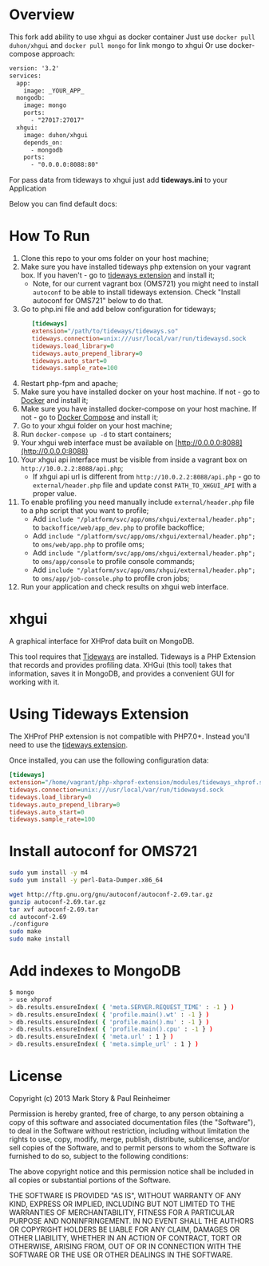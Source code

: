 Overview
========

This fork add ability to use xhgui as docker container
Just use ```docker pull duhon/xhgui``` and ```docker pull mongo``` for link mongo to xhgui
Or use docker-compose approach:

````xml
version: '3.2'
services:
  app:
    image: _YOUR_APP_
  mongodb:
    image: mongo
    ports:
      - "27017:27017"
  xhgui:
    image: duhon/xhgui
    depends_on:
      - mongodb
    ports:
      - "0.0.0.0:8088:80"
````

For pass data from tideways to xhgui just add **tideways.ini** to your Application


Below you can find default docs:

How To Run
==========

1. Clone this repo to your oms folder on your host machine;
2. Make sure you have installed tideways php extension on your vagrant box. If you haven't - go to [tideways extension](https://github.com/tideways/php-profiler-extension) and install it;
    * Note, for our current vagrant box (OMS721) you might need to install `autoconf` to be able to install tideways extension. Check "Install autoconf for OMS721" below to do that.
3. Go to php.ini file and add below configuration for tideways;
    ```ini
       [tideways]
       extension="/path/to/tideways/tideways.so"
       tideways.connection=unix:///usr/local/var/run/tidewaysd.sock
       tideways.load_library=0
       tideways.auto_prepend_library=0
       tideways.auto_start=0
       tideways.sample_rate=100
    ```
4. Restart php-fpm and apache;
5. Make sure you have installed docker on your host machine. If not - go to [Docker](https://docs.docker.com/install/) and install it;
6. Make sure you have installed docker-compose on your host machine. If not - go to [Docker Compose](https://docs.docker.com/compose/install/) and install it;
7. Go to your xhgui folder on your host machine;
8. Run `docker-compose up -d` to start containers;
9. Your xhgui web interface must be available on [http://0.0.0.0:8088](http://0.0.0.0:8088)
10. Your xhgui api interface must be visible from inside a vagrant box on `http://10.0.2.2:8088/api.php`;
    * If xhgui api url is different from `http://10.0.2.2:8088/api.php` - go to `external/header.php` file and update const `PATH_TO_XHGUI_API` with a proper value.
11. To enable profiling you need manually include `external/header.php` file to a php script that you want to profile;
    * Add `include "/platform/svc/app/oms/xhgui/external/header.php";` to `backoffice/web/app_dev.php` to profile backoffice;
    * Add `include "/platform/svc/app/oms/xhgui/external/header.php";` to `oms/web/app.php` to profile oms;
    * Add `include "/platform/svc/app/oms/xhgui/external/header.php";` to `oms/app/console` to profile console commands;
    * Add `include "/platform/svc/app/oms/xhgui/external/header.php";` to `oms/app/job-console.php` to profile cron jobs;
12. Run your application and check results on xhgui web interface.

xhgui
=====

A graphical interface for XHProf data built on MongoDB.

This tool requires that [Tideways](https://github.com/tideways/php-profiler-extension) are installed.
Tideways is a PHP Extension that records and provides profiling data.
XHGui (this tool) takes that information, saves it in MongoDB, and provides
a convenient GUI for working with it.

Using Tideways Extension
========================

The XHProf PHP extension is not compatible with PHP7.0+. Instead you'll need to
use the [tideways extension](https://github.com/tideways/php-profiler-extension).

Once installed, you can use the following configuration data:

```ini
[tideways]
extension="/home/vagrant/php-xhprof-extension/modules/tideways_xhprof.so"
tideways.connection=unix:///usr/local/var/run/tidewaysd.sock
tideways.load_library=0
tideways.auto_prepend_library=0
tideways.auto_start=0
tideways.sample_rate=100
```

Install autoconf for OMS721
=======
```bash
sudo yum install -y m4
sudo yum install -y perl-Data-Dumper.x86_64

wget http://ftp.gnu.org/gnu/autoconf/autoconf-2.69.tar.gz
gunzip autoconf-2.69.tar.gz
tar xvf autoconf-2.69.tar
cd autoconf-2.69
./configure
sudo make
sudo make install
```

Add indexes to MongoDB
=======
```bash
$ mongo
> use xhprof
> db.results.ensureIndex( { 'meta.SERVER.REQUEST_TIME' : -1 } )
> db.results.ensureIndex( { 'profile.main().wt' : -1 } )
> db.results.ensureIndex( { 'profile.main().mu' : -1 } )
> db.results.ensureIndex( { 'profile.main().cpu' : -1 } )
> db.results.ensureIndex( { 'meta.url' : 1 } )
> db.results.ensureIndex( { 'meta.simple_url' : 1 } )
```

License
=======

Copyright (c) 2013 Mark Story & Paul Reinheimer

Permission is hereby granted, free of charge, to any person obtaining a
copy of this software and associated documentation files (the
"Software"), to deal in the Software without restriction, including
without limitation the rights to use, copy, modify, merge, publish,
distribute, sublicense, and/or sell copies of the Software, and to
permit persons to whom the Software is furnished to do so, subject to
the following conditions:

The above copyright notice and this permission notice shall be included
in all copies or substantial portions of the Software.

THE SOFTWARE IS PROVIDED "AS IS", WITHOUT WARRANTY OF ANY KIND, EXPRESS
OR IMPLIED, INCLUDING BUT NOT LIMITED TO THE WARRANTIES OF
MERCHANTABILITY, FITNESS FOR A PARTICULAR PURPOSE AND NONINFRINGEMENT.
IN NO EVENT SHALL THE AUTHORS OR COPYRIGHT HOLDERS BE LIABLE FOR ANY
CLAIM, DAMAGES OR OTHER LIABILITY, WHETHER IN AN ACTION OF CONTRACT,
TORT OR OTHERWISE, ARISING FROM, OUT OF OR IN CONNECTION WITH THE
SOFTWARE OR THE USE OR OTHER DEALINGS IN THE SOFTWARE.
